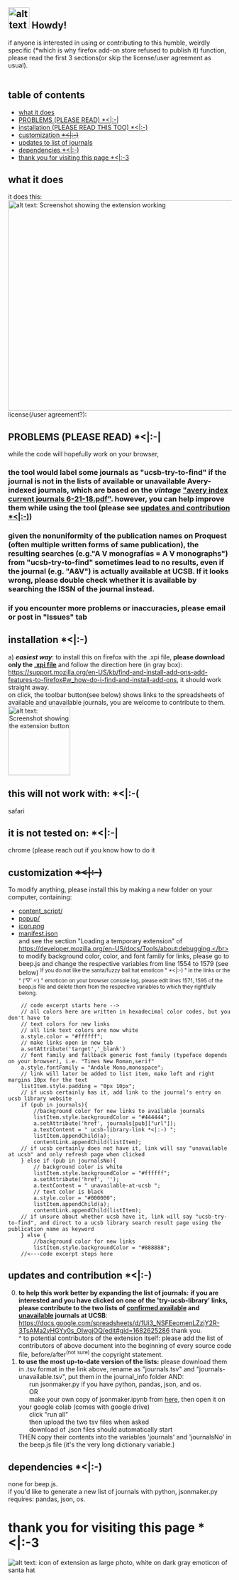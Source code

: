 ## <img src="../master/icon.png" alt="alt text: icon of extension, white on dark gray emoticon of santa hat" width="48" height="48"> Howdy!
if anyone is interested in using or contributing to this humble, weirdly specific (\*which is why firefox add-on store refused to publish it) function, please read the first 3 sections(or skip the license/user agreement as usual).<br></br>

## table of contents  
* [what it does](#what-it-does)
* [PROBLEMS (PLEASE READ) \*<|:-|](#problems-please-read--)
* [installation (PLEASE READ THIS TOO) \*<|:-)](#installation--)
* [customization ~~\*<|:-)~~](#customization--)
* [updates to list of journals](#updates-and-contribution--)
* [dependencies \*<|:-) ](#dependencies--)
* [thank you for visiting this page \*<|:-3](#thank-you-for-visiting-this-page--3)

##  what it does
it does this:  
<img src="../master/screenshots/screenshot_webpage.png" alt="alt text: Screenshot showing the extension working" width="800" height="474">
license(/user agreement?):

## PROBLEMS (PLEASE READ) \*<|:-|
while the code will hopefully work on your browser,
### **the tool would label some journals as "ucsb-try-to-find" if the journal is not in the lists of available or unavailable Avery-indexed journals**, which are based on the *vintage* ["avery index current journals 6-21-18.pdf"](https://library.columbia.edu/libraries/avery/avery-index/current_periodicals.html).  **however, you can help improve them while using the tool** (please see [updates and contribution \*<|:-)](#updates-and-contribution--))  
### given the nonuniformity of the publication names on Proquest (often multiple written forms of same publication), the resulting searches (e.g."A V monografías = A V monographs") from "ucsb-try-to-find" sometimes lead to no results, even if the journal (e.g. "A&V") is actually available at UCSB. If it looks wrong, please double check whether it is available by searching the ISSN of the journal instead.
### if you encounter more problems or inaccuracies, please email or post in "Issues" tab

## installation \*<|:-)
a) ***easiest way***: to install this on firefox with the .xpi file, **please download only the [.xpi file](https://github.com/li-yichen/homemade-avery-ucsb-linker/raw/master/homemade_ucsb_avery_linker_version_1.8.xpi)** and follow the direction here (in gray box): https://support.mozilla.org/en-US/kb/find-and-install-add-ons-add-features-to-firefox#w_how-do-i-find-and-install-add-ons, it should work straight away.  
on click, the toolbar button(see below) shows links to the spreadsheets of available and unavailable journals, you are welcome to contribute to them.  
<img src="../master/screenshots/screenshot_button.png" alt="alt text: Screenshot showing the extension button" width="140" height="156">  

## this will not work with: \*<|:-(
safari

## it is not tested on: \*<|:-|
chrome (please reach out if you know how to do it

## customization ~~\*<|:-)~~
To modify anything, please install this by making a new folder on your computer, containing:  
* [content_script/](https://github.com/li-yichen/homemade-avery-ucsb-linker/tree/master/content_script?raw=true)
* [popup/](https://github.com/li-yichen/homemade-avery-ucsb-linker/tree/master/popup?raw=true)
* [icon.png](https://github.com/li-yichen/homemade-avery-ucsb-linker/blob/master/icon.png?raw=true)
* [manifest.json](https://github.com/li-yichen/homemade-avery-ucsb-linker/blob/master/manifest.json?raw=true)</br>
and see the section "Loading a temporary extension" of https://developer.mozilla.org/en-US/docs/Tools/about:debugging.</br>
to modify background color, color, and font family for links, please go to beep.js and change the respective variables from line 1554 to 1579 (see below) <sup>If you do not like the santa/fuzzy ball hat emoticon " *<|:-) " in the links or the " (′▽\`〃) " emoticon on your browser console log, please edit lines 1571, 1595 of the beep.js file and delete them from the respective variables to which they rightfully belong. </sup>
```
    // code excerpt starts here -->
    // all colors here are written in hexadecimal color codes, but you don't have to
    // text colors for new links
    // all link text colors are now white
    a.style.color = "#ffffff";
    // make links open in new tab
    a.setAttribute('target','_blank')
    // font family and fallback generic font family (typeface depends on your browser), i.e. "Times New Roman,serif"
    a.style.fontFamily = "Andale Mono,monospace"; 
    // link will later be added to list item, make left and right margins 10px for the text
    listItem.style.padding = "0px 10px"; 
    // if ucsb certainly has it, add link to the journal's entry on ucsb library website
	if (pub in journals){
        //background color for new links to available journals
        listItem.style.backgroundColor = "#444444";
        a.setAttribute('href', journals[pub]["url"]);
		a.textContent = " ucsb-library-link *<|:-) ";
        listItem.appendChild(a);
        contentLink.appendChild(listItem);
    // if ucsb certainly does not have it, link will say "unavailable at ucsb" and only refresh page when clicked
	} else if (pub in journalsNo){
        // background color is white
        listItem.style.backgroundColor = "#ffffff";
        a.setAttribute('href', '');
        a.textContent = " unavailable-at-ucsb ";
        // text color is black
        a.style.color = "#000000";
        listItem.appendChild(a);
        contentLink.appendChild(listItem);
    // if unsure about whether ucsb have it, link will say "ucsb-try-to-find", and direct to a ucsb library search result page using the publication name as keyword
    } else {
        //background color for new links
        listItem.style.backgroundColor = "#888888";
    //<---code excerpt stops here
```

## updates and contribution \*<|:-)
0. **to help this work better by expanding the list of journals:** **if you are interested and you have clicked on one of the 'try-ucsb-library' links, please contribute to the two lists of [confirmed available](https://docs.google.com/spreadsheets/d/1Ui3_NSFEeomenLZzjY2R-3TsAMa2yHGYy0s_OIwgjOQ/edit#gid=1343837595) and [unavailable](https://docs.google.com/spreadsheets/d/1Ui3_NSFEeomenLZzjY2R-3TsAMa2yHGYy0s_OIwgjOQ/edit#gid=1171591075) journals at UCSB**: https://docs.google.com/spreadsheets/d/1Ui3_NSFEeomenLZzjY2R-3TsAMa2yHGYy0s_OIwgjOQ/edit#gid=1682625286 thank you.  
^ to potential contributors of the extension itself: please add the list of contributors of above document into the beginning of every source code file, before/after<sup>(not sure)</sup> the copyright statement.  
1. **to use the most up-to-date version of the lists:** please download them in .tsv format in the link above, rename as "journals.tsv" and "journals-unavailable.tsv", put them in the journal_info folder AND:  
         &nbsp;&nbsp;&nbsp;&nbsp;&nbsp;&nbsp;run jsonmaker.py if you have python, pandas, json, and os.  
         &nbsp;&nbsp;&nbsp;&nbsp;&nbsp;&nbsp;OR  
         &nbsp;&nbsp;&nbsp;&nbsp;&nbsp;&nbsp;make your own copy of jsonmaker.ipynb from [here](https://colab.research.google.com/drive/1tqVI8Kgyd9M1I7tfXODn21li-ADxnBgg), then open it on your google colab (comes with google drive)  
         &nbsp;&nbsp;&nbsp;&nbsp;&nbsp;&nbsp;click "run all"  
         &nbsp;&nbsp;&nbsp;&nbsp;&nbsp;&nbsp;then upload the two tsv files when asked  
         &nbsp;&nbsp;&nbsp;&nbsp;&nbsp;&nbsp;download of .json files should automatically start  
THEN copy their contents into the variables 'journals' and 'journalsNo' in the beep.js file (it's the very long dictionary variable.) 

## dependencies \*<|:-) 
  none for beep.js.  
  if you'd like to generate a new list of journals with python, jsonmaker.py requires: pandas, json, os.

# thank you for visiting this page \*<|:-3
<img src="../master/large.png" alt="alt text: icon of extension as large photo, white on dark gray emoticon of santa hat">
